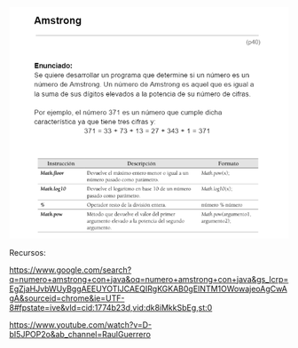 ![alt text](image.png)

Recursos:

 https://www.google.com/search?q=numero+amstrong+con+java&oq=numero+amstrong+con+java&gs_lcrp=EgZjaHJvbWUyBggAEEUYOTIJCAEQIRgKGKAB0gEINTM1OWowajeoAgCwAgA&sourceid=chrome&ie=UTF-8#fpstate=ive&vld=cid:1774b23d,vid:dk8iMkkSbEg,st:0

https://www.youtube.com/watch?v=D-bI5JPOP2o&ab_channel=RaulGuerrero